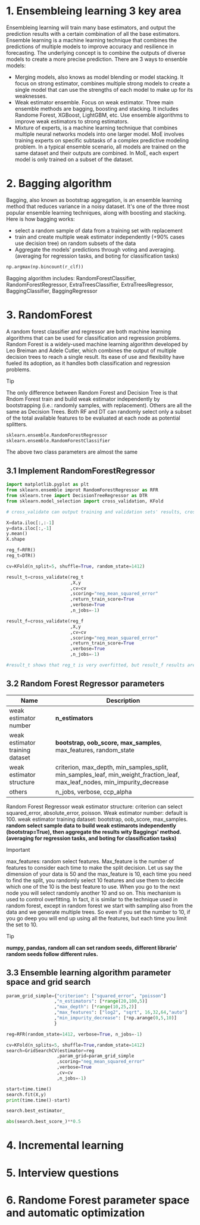 # 1. Ensembleing learning 3 key area
Ensembleing learning will train many base estimators, and output the prediction results with a certain combination of all the base estimators.
Ensemble learning is a machine learning technique that combines the predictions of multiple models to improve accuracy and resilience in forecasting. The underlying concept is to combine the outputs of diverse models to create a more precise prediction.
There are 3 ways to ensenble models:
- Merging models, also knows as model blending or model stacking. It focus on strong estimator, combines multiple strong models to create a single model that can use the strengths of each model to make up for its weaknesses.
- Weak estimator ensemble. Focus on weak estimator. Three main ensemble methods are bagging, boosting and stacking. It includes Randome Forest, XGBoost, LightGBM, etc. Use ensemble algorithms to improve weak estimators to strong estimators.
- Mixture of experts, is a machine learning technique that combines multiple neural networks models into one larger model. MoE involves training experts on specific subtasks of a complex predictive modeling problem. In a typical ensemble scenario, all models are trained on the same dataset and their outputs are combined. In MoE, each expert model is only trained on a subset of the dataset.
# 2. Bagging algorithm
Bagging, also known as bootstrap aggregation, is an ensemble learning method that reduces variance in a noisy dataset. It's one of the three most popular ensemble learning techniques, along with boosting and stacking. Here is how bagging works:
- select a random sample of data from a training set with replacement
- train and create multiple weak estimator independently (+90% cases use decision tree) on random subsets of the data
- Aggregate the models' predictions through voting and averaging. (averaging for regression tasks, and boting for classification tasks)
```python
np.argmax(np.bincount(r_clf))
```
Bagging algorithm includes: RandomForestClassifier, RandomForestRegressor, ExtraTreesClassifier, ExtraTreesRegressor, BaggingClassifier, BaggingRegressor

# 3. RandomForest
A random forest classifier and regressor are both machine learning algorithms that can be used for classification and regression problems.
Random Forest is a widely-used machine learning algorithm developed by Leo Breiman and Adele Cutler, which combines the output of multiple decision trees to reach a single result. Its ease of use and flexibility have fueled its adoption, as it handles both classification and regression problems.
> [!TIP]
> The only difference between Random Forest and Decision Tree is that Rndom Forest train and build weak estimator independently by bootstrapping (i.e.: randomly samples, with replacement). Others are all the same as Decision Trees. Both RF and DT can randomly select only a subset of the total available features to be evaluated at each node as potential splitters.
```python
sklearn.ensemble.RandomForestRegressor
sklearn.ensemble.RandomForestClassifier
```
The above two class parameters are almost the same
## 3.1 Implement RandomForestRegressor
```python
import matplotlib.pyplot as plt
from sklearn.ensemble improt RandomForestRegressor as RFR
from sklearn.tree import DecisionTreeRegressor as DTR
from sklearn.model_selection import cross_validation, KFold

# cross_validate can output training and validation sets' results, cross_val_score can only ouput validation sets' results

X=data.iloc[:,:-1]
y=data.iloc[:,-1]
y.mean()
X.shape

reg_f=RFR()
reg_t=DTR()

cv=KFold(n_split=5, shuffle=True, random_state=1412)

result_t=cross_validate(reg_t
                        ,X,y
                        ,cv=cv
                        ,scoring="neg_mean_squared_error"
                        ,return_train_score=True
                        ,verbose=True
                        ,n_jobs=-1)

result_f=cross_validate(reg_f
                        ,X,y
                        ,cv=cv
                        ,scoring="neg_mean_squared_error"
                        ,return_train_score=True
                        ,verbose=True
                        ,n_jobs=-1)

#result_t shows that reg_t is very overfitted, but result_f results are much better. RF has more generalization capability
```
## 3.2 Random Forest Regressor parameters
| Name  | Description |
| ------------- | ------------- |
| weak estimator number  | **n_estimators** |
| weak estimator training dataset  | **bootstrap, oob_score, max_samples**, max_features, random_state  |
| weak estimator structure  | criterion, max_depth, min_samples_split, min_samples_leaf, min_weight_fraction_leaf, max_leaf_nodes, min_impurity_decrease  |
| others  | n_jobs, verbose, ccp_alpha  |

Random Forest Regressor weak estimator structure: criterion can select squared_error, absolute_error, poisson.
Weak estimator number: default is 100.
weak estimator training dataset: bootstrap, oob_score, max_samples. **random select sample data to build weak estimarots independently (bootstrap=True), then aggregate the results wity Baggings' method. (averaging for regression tasks, and boting for classification tasks)**

> [!IMPORTANT]
> max_features: random select features. Max_feature is the number of features to consider each time to make the split decision. Let us say the dimension of your data is 50 and the max_feature is 10, each time you need to find the split, you randomly select 10 features and use them to decide which one of the 10 is the best feature to use. When you go to the next node you will select randomly another 10 and so on.
> This mechanism is used to control overfitting. In fact, it is similar to the technique used in random forest, except in random forest we start with sampling also from the data and we generate multiple trees.
> So even if you set the number to 10, if you go deep you will end up using all the features, but each time you limit the set to 10.

> [!TIP]
> **numpy, pandas, random all can set random seeds, different librarie' random seeds follow different rules.**

## 3.3 Ensemble learning algorithm parameter space and grid search
```python
param_grid_simple={"criterion": ["squared_error", "poisson"]
                  ,"n_estimators": [*range(20,100,5)]
                  ,"max_depth": [*range(10,25,2)]
                  ,"max_features": ["log2", "sqrt", 16,32,64,"auto"]
                  ,"min_impurity_decrease": [*np.arange(0,5,10)]
                  }

reg=RFR(random_state=1412, verbose=True, n_jobs=-1)

cv=KFold(n_splits=5, shuffle=True,random_state=1412)
search=GridSearchCV(estimator=reg
                   ,param_grid=param_grid_simple
                   ,scoring="neg_mean_squared_error"
                   ,verbose=True
                   ,cv=cv
                   ,n_jobs=-1)

start=time.time()
search.fit(X,y)
print(time.time()-start)

search.best_estimator_

abs(search.best_score_)**0.5

```

# 4. Incremental learning

# 5. Interview questions

# 6. Randome Forest parameter space and automatic optimization






























